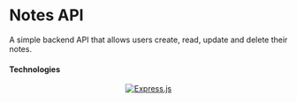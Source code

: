 # Notes API

A simple backend API that allows users create, read, update and delete their notes.

#### Technologies
<div align="center">

  <a href="">![Express.js](https://img.shields.io/badge/express.js-%23404d59.svg?style=for-the-badge&logo=express&logoColor=%2361DAFB)</a>
  
</div>

